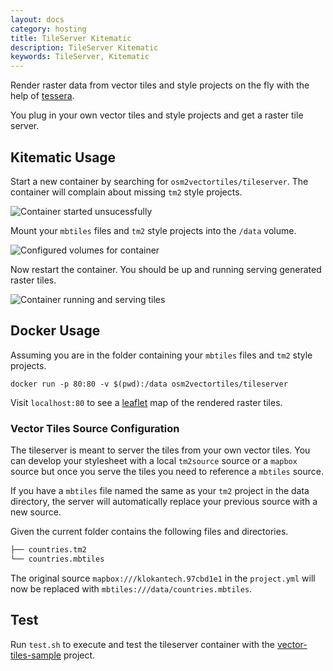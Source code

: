 ```yaml
---
layout: docs
category: hosting
title: TileServer Kitematic
description: TileServer Kitematic
keywords: TileServer, Kitematic
---
```


Render raster data from vector tiles and style projects
on the fly with the help of [tessera](https://github.com/mojodna/tessera).

You plug in your own vector tiles and style projects and get
a raster tile server.

## Kitematic Usage

Start a new container by searching for `osm2vectortiles/tileserver`.
The container will complain about missing `tm2` style projects.

![Container started unsucessfully](/media/tileserver_kitematic_started.png)

Mount your `mbtiles` files and `tm2` style projects into the `/data` volume.

![Configured volumes for container](/media/tileserver_kitematic_volumes_configured.png)

Now restart the container. You should be up and running serving generated raster tiles.

![Container running and serving tiles](/media/tileserver_kitematic_running.png)

## Docker Usage

Assuming you are in the folder containing your `mbtiles` files and `tm2` style projects.

```
docker run -p 80:80 -v $(pwd):/data osm2vectortiles/tileserver
```

Visit `localhost:80` to see a [leaflet](http://leafletjs.com/)
map of the rendered raster tiles.

### Vector Tiles Source Configuration

The tileserver is meant to server the tiles from your own
vector tiles. You can develop your stylesheet with a local `tm2source` source
or a `mapbox` source but once you serve the tiles you need to reference a `mbtiles` source.

If you have a `mbtiles` file named the same as your `tm2` project in the data directory,
the server will automatically replace your previous source with a new source.

Given the current folder contains the following files and directories.

```bash
├── countries.tm2
└── countries.mbtiles
```

The original source `mapbox:///klokantech.97cbd1e1` in the `project.yml` will
now be replaced with `mbtiles:///data/countries.mbtiles`.

## Test

Run `test.sh` to execute and test the tileserver container with the
[vector-tiles-sample](https://github.com/klokantech/vector-tiles-sample) project.